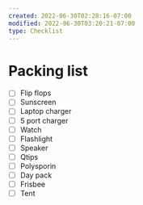 ```yaml
---
created: 2022-06-30T02:28:16-07:00
modified: 2022-06-30T03:20:21-07:00
type: Checklist
---
```


# Packing list

- [ ] Flip flops
- [ ] Sunscreen 
- [ ] Laptop charger
- [ ] 5 port charger
- [ ] Watch
- [ ] Flashlight
- [ ] Speaker
- [ ] Qtips
- [ ] Polysporin
- [ ] Day pack
- [ ] Frisbee
- [ ] Tent
